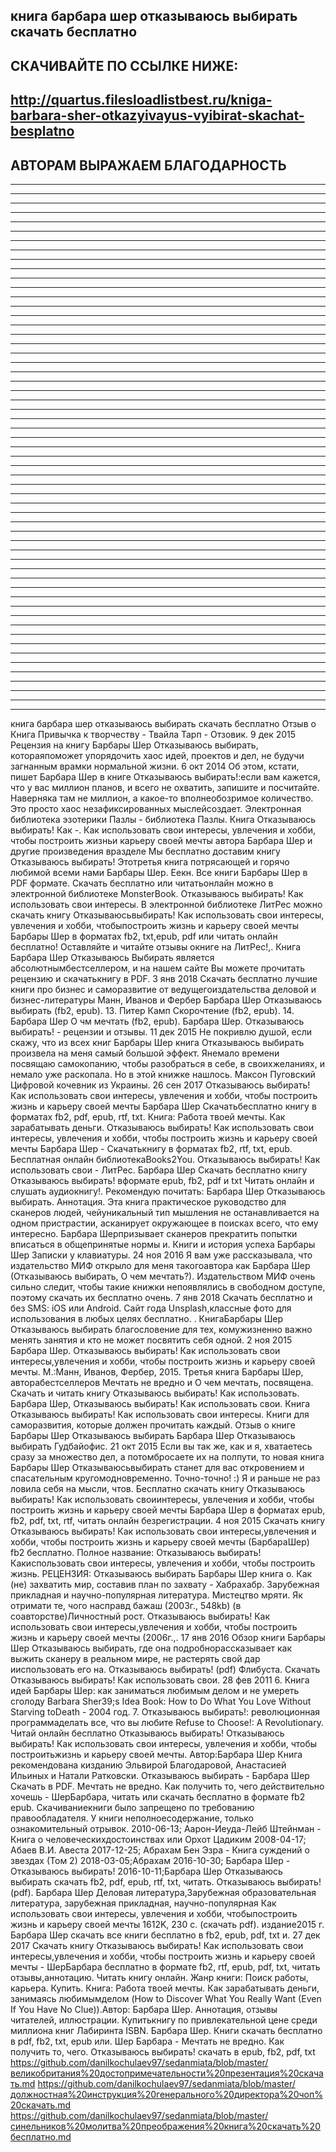 книга барбара шер отказываюсь выбирать скачать бесплатно
--------------------------------------------------
СКАЧИВАЙТЕ ПО ССЫЛКЕ НИЖЕ:
--------------------------------------------------
http://quartus.filesloadlistbest.ru/kniga-barbara-sher-otkazyivayus-vyibirat-skachat-besplatno
--------------------------------------------------
АВТОРАМ ВЫРАЖАЕМ БЛАГОДАРНОСТЬ
--------------------------------------------------
--------------------------------------------------
--------------------------------------------------
--------------------------------------------------
--------------------------------------------------
--------------------------------------------------
--------------------------------------------------
--------------------------------------------------
--------------------------------------------------
--------------------------------------------------
--------------------------------------------------
--------------------------------------------------
--------------------------------------------------
--------------------------------------------------
--------------------------------------------------
--------------------------------------------------
--------------------------------------------------
--------------------------------------------------
--------------------------------------------------
--------------------------------------------------
--------------------------------------------------
--------------------------------------------------
--------------------------------------------------
--------------------------------------------------
--------------------------------------------------
--------------------------------------------------
--------------------------------------------------
--------------------------------------------------
--------------------------------------------------
--------------------------------------------------
--------------------------------------------------
--------------------------------------------------
--------------------------------------------------
--------------------------------------------------
--------------------------------------------------
--------------------------------------------------
--------------------------------------------------
--------------------------------------------------
--------------------------------------------------
--------------------------------------------------
--------------------------------------------------
--------------------------------------------------
--------------------------------------------------
--------------------------------------------------
--------------------------------------------------
--------------------------------------------------
--------------------------------------------------
--------------------------------------------------
--------------------------------------------------
--------------------------------------------------
--------------------------------------------------
--------------------------------------------------
--------------------------------------------------
--------------------------------------------------
--------------------------------------------------
--------------------------------------------------
--------------------------------------------------
--------------------------------------------------
книга барбара шер отказываюсь выбирать скачать бесплатно Отзыв о Книга Привычка к творчеству - Твайла Тарп  - Отзовик. 9 дек 2015  Рецензия на книгу Барбары Шер Отказываюсь выбирать, котораяпоможет упорядочить хаос идей, проектов и дел, не будучи загнанным врамки нормальной жизни. 6 окт 2014  Об этом, кстати, пишет Барбара Шер в книге Отказываюсь выбирать!:если вам кажется, что у вас миллион планов, и всего не охватить, запишите и посчитайте. Наверняка там не миллион, а какое-то вполнеобозримое количество. Это просто хаос незафиксированных мыслейсоздает. Электронная библиотека эзотерики Пазлы - библиотека Пазлы. Книга Отказываюсь выбирать! Как  -. Как использовать свои интересы, увлечения и хобби, чтобы построить жизньи карьеру своей мечты автора Барбара Шер и другие произведения вразделе  Мы бесплатно доставим книгу Отказываюсь выбирать!  Этотретья книга потрясающей и горячо любимой всеми нами Барбары Шер. Еекн. Все книги Барбары Шер в PDF формате. Скачать бесплатно или читатьонлайн можно в электронной библиотеке MonsterBook. Отказываюсь выбирать! Как использовать свои интересы. В электронной библиотеке ЛитРес можно скачать книгу Отказываюсьвыбирать! Как использовать свои интересы, увлечения и хобби, чтобыпостроить жизнь и карьеру своей мечты Барбары Шер в форматах fb2, txt,epub, pdf или читать онлайн бесплатно! Оставляйте и читайте отзывы окниге на ЛитРес!,. Книга Барбара Шер Отказываюсь Выбирать является абсолютнымбестселлером, и на нашем сайте Вы можете прочитать рецензию и скачатькнигу в PDF. 3 янв 2018  Скачать бесплатно лучшие книги про бизнес и саморазвитие от ведущегоиздательства деловой и бизнес-литературы Манн, Иванов и Фербер Барбара Шер  Отказываюсь выбирать (fb2, epub). 13. Питер Камп Скорочтение (fb2, epub). 14. Барбара Шер  О чм мечтать (fb2, epub). Барбара Шер. Отказываюсь выбирать! - рецензии и отзывы. 11 дек 2015  Не покривлю душой, если скажу, что из всех книг Барбары Шер книга Отказываюсь выбирать произвела на меня самый большой эффект. Янемало времени посвящаю самокопанию, чтобы разобраться в себе, в своихжеланиях,  и немало уже раскопала. Но в этой книжке нашлось. Максон Пуговский  Цифровой кочевник из Украины. 26 сен 2017  Отказываюсь выбирать! Как использовать свои интересы, увлечения и хобби, чтобы построить жизнь и карьеру своей мечты Барбара Шер  Скачатьбесплатно книгу в форматах fb2, pdf, epub, rtf, txt.
Книга: Работа твоей мечты. Как зарабатывать деньги. Отказываюсь выбирать! Как использовать свои интересы, увлечения и хобби, чтобы построить жизнь и карьеру своей мечты Барбара Шер - Скачатькнигу в форматах fb2, rtf, txt, epub. Бесплатная онлайн библиотекаBooks2You. Отказываюсь выбирать! Как использовать свои  - ЛитРес. Барбара Шер  Скачать бесплатно книгу Отказываюсь выбирать! вформате epub, fb2, pdf и txt  Читать онлайн и слушать аудиокнигу!. Рекомендую почитать: Барбара Шер Отказываюсь выбирать. Аннотация. Эта книга  практическое руководство для сканеров  людей, чейуникальный тип мышления не останавливается на одном пристрастии, асканирует окружающее в поисках всего, что ему интересно. Барбара Шерпризывает сканеров прекратить попытки вписаться в общепринятые нормы и. Книги и история успеха Барбары Шер  Записки у клавиатуры. 24 ноя 2016  Я вам уже рассказывала, что издательство МИФ открыло для меня такогоавтора как Барбара Шер (Отказываюсь выбирать, О чем мечтать?). Издательством МИФ очень сильно следит, чтобы такие книжки непоявлялись в свободном доступе, поэтому скачать их бесплатно очень. 7 янв 2018  Скачать бесплатно и без SMS: iOS или Android.  Сайт года  Unsplash,классные фото для использования в любых целях бесплатно. . КнигаБарбары Шер Отказываюсь выбирать  благословение для тех, комужизненно важно менять занятия и кто не может посвятить себя одной. 2 ноя 2015  Барбара Шер. Отказываюсь выбирать! Как использовать свои интересы,увлечения и хобби, чтобы построить жизнь и карьеру своей мечты.  М.:Манн, Иванов, Фербер, 2015. Третья книга Барбары Шер, авторабестселлеров Мечтать не вредно и О чем мечтать, посвящена. Скачать и читать книгу Отказываюсь выбирать! Как использовать. Барбара Шер, Отказываюсь выбирать! Как использовать свои. Книга Отказываюсь выбирать! Как использовать свои интересы. Книги для саморазвития, которые должен прочитать каждый. Отзыв о книге Барбары Шер Отказываюсь выбирать
Барбара Шер Отказываюсь выбирать  Гудбайофис. 21 окт 2015  Если вы так же, как и я, хватаетесь сразу за множество дел, а потомбросаете их на полпути, то новая книга Барбары Шер Отказываюсьвыбирать станет для вас откровением и спасательным кругомодновременно. Точно-точно! :) Я и раньше не раз ловила себя на мысли, чтов. Бесплатно скачать книгу Отказываюсь выбирать! Как использовать своиинтересы, увлечения и хобби, чтобы построить жизнь и карьеру своей мечты Барбара Шер в форматах epub, fb2, pdf, txt, rtf, читать онлайн безрегистрации. 4 ноя 2015  Cкачать книгу Отказываюсь выбирать! Как использовать свои интересы,увлечения и хобби, чтобы построить жизнь и карьеру своей мечты (БарбараШер) fb2 бесплатно. Полное название: Отказываюсь выбирать! Какиспользовать свои интересы, увлечения и хобби, чтобы построить жизнь. РЕЦЕНЗИЯ: Отказываюсь выбирать Барбары Шер  книга о. Как (не) захватить мир, составив план по захвату  - Хабрахабр. Зарубежная прикладная и научно-популярная литература. Мистецтво мряти. Як отримати те, чого насправд бажаш (2003г., 548kb) (в соавторстве)Личностный рост. Отказываюсь выбирать! Как использовать свои интересы,увлечения и хобби, чтобы построить жизнь и карьеру своей мечты (2006г.,. 17 янв 2016  Обзор книги Барбары Шер Отказываюсь выбирать, где она подробнорассказывает как выжить сканеру в реальном мире, не растерять свой дар ииспользовать его на. Отказываюсь выбирать! (pdf)  Флибуста. Скачать Отказываюсь выбирать! Как использовать свои. 28 фев 2011  6. Книга идей Барбары Шер: как заниматься любимым делом и не умереть сголоду  Barbara Sher39;s Idea Book: How to Do What You Love Without Starving toDeath - 2004 год. 7. Отказываюсь выбирать!: революционная программаделать все, что вы любите  Refuse to Choose!: A Revolutionary. Читай онлайн бесплатно Отказываюсь выбирать!  Отказываюсь выбирать! Как использовать свои интересы, увлечения и хобби, чтобы построитьжизнь и карьеру своей мечты. Автор:Барбара Шер  Книга рекомендована кизданию Эльвирой Благодаровой, Анастасией Ильиных и Натали Ратковски. Отказываюсь выбирать - Барбара Шер  Скачать в PDF. Мечтать не вредно. Как получить то, чего действительно хочешь - ШерБарбара, читать или скачать бесплатно в формате fb2 epub.  Скачиваниекниги было запрещено по требованию правообладателя. У книги неполноесодержание, только ознакомительный отрывок. 2010-06-13; Аарон-Иеуда-Лейб Штейнман - Книга о человеческихдостоинствах или Орхот Цадиким 2008-04-17; Абаев В.И.  Авеста  2017-12-25; Абрахам Бен Эзра - Книга суждений о звездах (Том 2) 2018-03-05;Абрахам  2016-10-30; Барбара Шер - Отказываюсь выбирать! 2016-10-11;Барбара Шер
Отказываюсь выбирать скачать fb2, pdf, epub, rtf, txt, читать. Отказываюсь выбирать! (pdf). Барбара Шер  Деловая литература,Зарубежная образовательная литература, зарубежная прикладная, научно-популярная  Как использовать свои интересы, увлечения и хобби, чтобыпостроить жизнь и карьеру своей мечты 1612K, 230 с. (скачать pdf). издание2015 г. Барбара Шер  скачать все книги бесплатно в fb2, epub, pdf, txt и. 27 дек 2017  Скачать книгу Отказываюсь выбирать! Как использовать свои интересы,увлечения и хобби, чтобы построить жизнь и карьеру своей мечты - ШерБарбара бесплатно в формате fb2, rtf, epub, pdf, txt, читать отзывы,аннотацию. Читать книгу онлайн. Жанр книги: Поиск работы, карьера. Купить. Книга: Работа твоей мечты. Как зарабатывать деньги, занимаясь любимымделом (How to Discover What You Really Want (Even If You Have No Clue)).Автор: Барбара Шер. Аннотация, отзывы читателей, иллюстрации. Купитькнигу по привлекательной цене среди миллиона книг Лабиринта  ISBN. Барбара Шер. Книги скачать бесплатно в pdf, fb2, txt, epub или. Шер Барбара - Мечтать не вредно. Как получить то, чего. Отказываюсь выбирать! скачать в epub, fb2, pdf, txt
https://github.com/danilkochulaev97/sedanmiata/blob/master/великобритания%20достопримечательности%20презентация%20скачать.md
https://github.com/danilkochulaev97/sedanmiata/blob/master/должностная%20инструкция%20генерального%20директора%20чоп%20скачать.md
https://github.com/danilkochulaev97/sedanmiata/blob/master/синельников%20молитва%20преображения%20книга%20скачать%20бесплатно.md